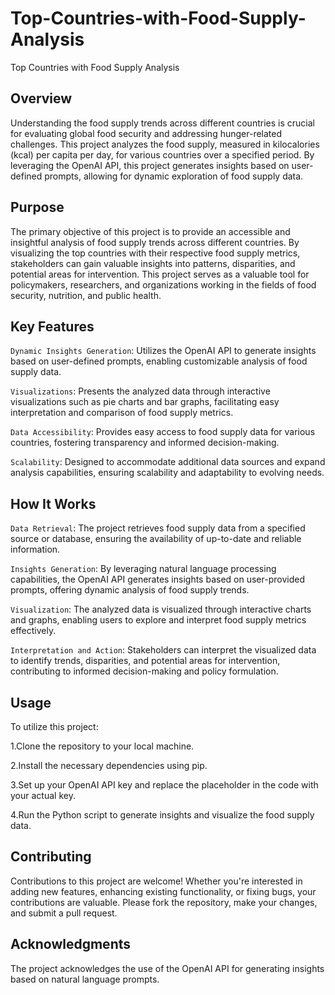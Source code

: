 # Top-Countries-with-Food-Supply-Analysis
Top Countries with Food Supply Analysis

## Overview
Understanding the food supply trends across different countries is crucial for evaluating global food security and addressing hunger-related challenges. This project analyzes the food supply, measured in kilocalories (kcal) per capita per day, for various countries over a specified period. By leveraging the OpenAI API, this project generates insights based on user-defined prompts, allowing for dynamic exploration of food supply data.

## Purpose
The primary objective of this project is to provide an accessible and insightful analysis of food supply trends across different countries. By visualizing the top countries with their respective food supply metrics, stakeholders can gain valuable insights into patterns, disparities, and potential areas for intervention. This project serves as a valuable tool for policymakers, researchers, and organizations working in the fields of food security, nutrition, and public health.

## Key Features
`Dynamic Insights Generation`: Utilizes the OpenAI API to generate insights based on user-defined prompts, enabling customizable analysis of food supply data.

`Visualizations`: Presents the analyzed data through interactive visualizations such as pie charts and bar graphs, facilitating easy interpretation and comparison of food supply metrics.

`Data Accessibility`: Provides easy access to food supply data for various countries, fostering transparency and informed decision-making.

`Scalability`: Designed to accommodate additional data sources and expand analysis capabilities, ensuring scalability and adaptability to evolving needs.


## How It Works
`Data Retrieval`: The project retrieves food supply data from a specified source or database, ensuring the availability of up-to-date and reliable information.

`Insights Generation`: By leveraging natural language processing capabilities, the OpenAI API generates insights based on user-provided prompts, offering dynamic analysis of food supply trends.

`Visualization`: The analyzed data is visualized through interactive charts and graphs, enabling users to explore and interpret food supply metrics effectively.

`Interpretation and Action`: Stakeholders can interpret the visualized data to identify trends, disparities, and potential areas for intervention, contributing to informed decision-making and policy formulation.

## Usage
To utilize this project:

1.Clone the repository to your local machine.

2.Install the necessary dependencies using pip.

3.Set up your OpenAI API key and replace the placeholder in the code with your actual key.

4.Run the Python script to generate insights and visualize the food supply data.

## Contributing
Contributions to this project are welcome! Whether you're interested in adding new features, enhancing existing functionality, or fixing bugs, your contributions are valuable. Please fork the repository, make your changes, and submit a pull request.

## Acknowledgments
The project acknowledges the use of the OpenAI API for generating insights based on natural language prompts.

